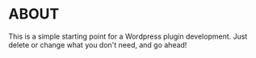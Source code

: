 # ABOUT

This is a simple starting point for a Wordpress plugin development. Just delete or change what you don't need, and go ahead!